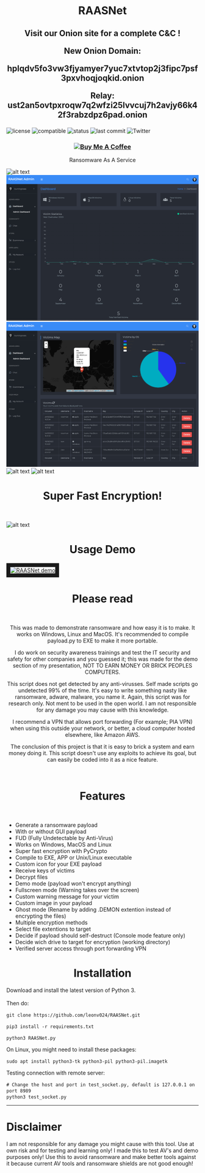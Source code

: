 <h1 align="center">
   RAASNet
</h1>

<h2 align="center">
   Visit our Onion site for a complete C&C !
   
   
   New Onion Domain:
   
   hplqdv5fo3vw3fjyamyer7yuc7xtvtop2j3fipc7psf3pxvhoqjoqkid.onion
   
   Relay:
   ust2an5ovtpxroqw7q2wfzi25lvvcuj7h2avjy66k42f3rabzdpz6pad.onion
</h2>

![license](https://img.shields.io/github/license/leonv024/RAASNet "License")
![compatible](https://img.shields.io/badge/Windows%2C%20Mac%20%26%20Linux-compatible-brightgreen "Platform")
![status](https://img.shields.io/website?down_message=Offline&label=Service%20Status&up_message=Online&url=https%3A%2F%2Fzeznzo.nl%2Flogin.py "Status")
![last commit](https://img.shields.io/github/last-commit/leonv024/RAASNet "Last Commit")
![Twitter](https://img.shields.io/badge/Twitter-@TheRealZeznzo-blue "Twitter")

<h3 align="center">
   <a href="https://www.buymeacoffee.com/Zeznzo" target="_blank"><img src="https://cdn.buymeacoffee.com/buttons/lato-blue.png" alt="Buy Me A Coffee" style="height: 21px !important;width: 187px !important;" ></a>
</h3>

<p align="center">
  Ransomware As A Service
</p>

![alt text](./demo/RAASNET-demo.png)
![alt text](./demo/panel1.png)
![alt text](./demo/panel2.png)
![alt text](./demo/new_profile.png)
![alt text](./demo/demonware_demo.jpeg)

<h1 align="center">
  Super Fast Encryption!
</h1>
<br>

![alt text](./demo/PyCrypto-vs-PyAES_demo_10fps.gif "Encryption Speed Demo")
<br>

<h1 align="center">
   Usage Demo
</h1>

<a href="https://www.youtube.com/watch?v=2GQaWL6eSxA" target="_blank"><img src="https://i.ytimg.com/vi/2GQaWL6eSxA/hqdefault.jpg" 
alt="RAASNet demo" width="240" height="180" border="10" /></a>

<h1 align="center">
   Please read
</h1>
<br>
<p align=center>
   This was made to demonstrate ransomware and how easy it is to make. It works on Windows, Linux and MacOS. It's recommended to compile payload.py to EXE to make it more portable.
</p>

<p align=center>
   I do work on security awareness trainings and test the IT security and safety for other companies and you guessed it; this was made for the demo section of my presentation, NOT TO EARN MONEY OR BRICK PEOPLES COMPUTERS.
</p>

<p align=center>
   This script does not get detected by any anti-virusses. Self made scripts go undetected 99% of the time. It's easy to write something nasty like ransomware, adware, malware, you name it. Again, this script was for research only. Not ment to be used in the open world. I am not responsible for any damage you may cause with this knowledge. 
</p>

<p align=center>
   I recommend a VPN that allows port forwarding (For example; PIA VPN) when using this outside your network, or better, a cloud computer hosted elsewhere, like Amazon AWS. 
</p>

<p align=center>
   The conclusion of this project is that it is easy to brick a system and earn money doing it. This script doesn't use any exploits to achieve its goal, but can easily be coded into it as a nice feature.
</p>
<br>

<h1 align="center">
   Features
</h1>
<br>

+ Generate a ransomware payload
+ With or without GUI payload
+ FUD (Fully Undetectable by Anti-Virus)
+ Works on Windows, MacOS and Linux
+ Super fast encryption with PyCrypto
+ Compile to EXE, APP or Unix/Linux executable
+ Custom icon for your EXE payload
+ Receive keys of victims
+ Decrypt files
+ Demo mode (payload won't encrypt anything)
+ Fullscreen mode (Warning takes over the screen)
+ Custom warning message for your victim
+ Custom image in your payload
+ Ghost mode (Rename by adding .DEMON extention instead of encrypting the files)
+ Multiple encryption methods
+ Select file extentions to target
+ Decide if payload should self-destruct (Console mode feature only)
+ Decide wich drive to target for encryption (working directory)
+ Verified server access through port forwarding VPN

<h1 align="center">
   Installation
</h1>

Download and install the latest version of Python 3.<br>
<br>
Then do:<br>
```Shell
git clone https://github.com/leonv024/RAASNet.git
```

```Shell
pip3 install -r requirements.txt
```

```Shell
python3 RAASNet.py
```

On Linux, you might need to install these packages:
```Shell
sudo apt install python3-tk python3-pil python3-pil.imagetk
```

Testing connection with remote server:
```Shell
# Change the host and port in test_socket.py, default is 127.0.0.1 on port 8989
python3 test_socket.py
```


----
# Disclaimer
I am not responsible for any damage you might cause with this tool. Use at own risk and for testing and learning only! I made this to test AV's and demo purposes only! Use this to avoid ransomware and make better tools against it because current AV tools and ransomware shields are not good enough!
